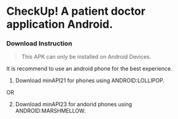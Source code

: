# CheckUp! A patient doctor application Android.

### Download Instruction

> This APK can only be installed on Android Devices.

It is recommend to use an android phone for the best experience.

1. Download minAPI21 for phones using ANDROID:LOLLIPOP.

OR

2. Download minAPI23 for andorid phones using ANDROID:MARSHMELLOW.
